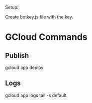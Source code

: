 Setup:

Create botkey.js file with the key.

# GCloud Commands

## Publish
gcloud app deploy

## Logs
gcloud app logs tail -s default